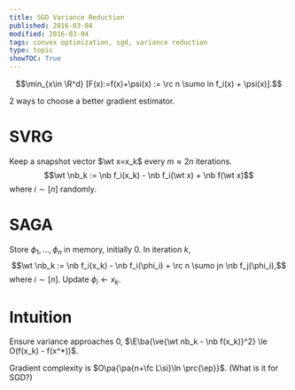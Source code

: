 ```yaml
---
title: SGD Variance Reduction
published: 2016-03-04
modified: 2016-03-04
tags: convex optimization, sgd, variance reduction
type: topic
showTOC: True
---
```


$$\min_{x\in \R^d} [F(x):=f(x)+\psi(x) := \rc n \sumo in f_i(x) + \psi(x)].$$

2 ways to choose a better gradient estimator.

# SVRG

Keep a snapshot vector $\wt x=x_k$ every $m\approx 2n$ iterations.
$$\wt \nb_k := \nb f_i(x_k) - \nb f_i(\wt x) + \nb f(\wt x)$$
where $i\sim[n]$ randomly.

# SAGA

Store $\phi_1,\ldots, \phi_n$ in memory, initially 0. In iteration $k$,
$$\wt \nb_k := \nb f_i(x_k) - \nb f_i(\phi_i) + \rc n \sumo jn \nb f_j(\phi_i),$$
where $i\sim [n]$. Update $\phi_i\leftarrow x_k$.

# Intuition

Ensure variance approaches 0, $\E\ba{\ve{\wt nb_k - \nb f(x_k)}^2} \le O(f(x_k) - f(x^*))$.

Gradient complexity is $O\pa{\pa{n+\fc L\si}\ln \prc{\ep}}$. (What is it for SGD?)
